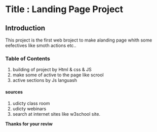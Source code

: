 
# Title : Landing Page Project

## Introduction 
This project is the first web broject to make alanding page whith some eefectives like smoth actions etc..

### Table of Contents
1. building of project by Html & css & JS
2. make some of active to the page like scrool 
3. active sections by Js languash 

#### sources 
1. udicty class room 
2. udicty webinars
3. search at internet sites like w3school site.

**Thanks for your reviw**


